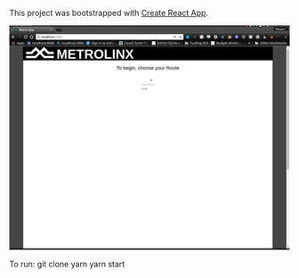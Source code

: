 This project was bootstrapped with [Create React App](https://github.com/facebookincubator/create-react-app).

![Metrolinx](https://raw.githubusercontent.com/andrewjroyce/metrolinx_route_picker/master/public/picker.gif)

To run:
git clone
yarn
yarn start
